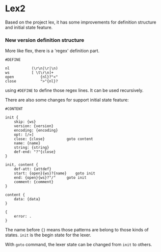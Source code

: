 Lex2
==========


Based on the project lex, it has some improvements for definition structure
and initial state feature.


### New version definition structure

More like flex, there is a 'regex' definition part.

```
#DEFINE

nl			(\r\n|\r|\n)
ws			[ \t\r\n]+
open			{nl}?"<"
close			">"{nl}?
```

using `#DEFINE` to define those regex lines. It can be used recursively.


There are also some changes for support initial state feature:

```
#CONTENT

init {
	skip: {ws}
	version: {version}
	encoding: {encoding}
	opt: [/=]
	close: {close}			goto content
	name: {name}
	string: {string}
	def-end: "?"{close}
}

init, content {
	def-att: {attdef}
	start: {open}{ws}?{name} 	goto init
	end: {open}{ws}?"/"		goto init
	comment: {comment}
}

content {
	data: {data}
}

{
	error: .
}

```


The name before `{}` means those patterns are belong to those kinds of states.
`init` is the begin state for the lexer.

With `goto` command, the lexer state can be changed from `init` to others.